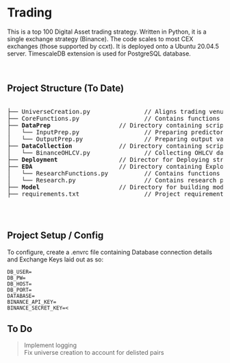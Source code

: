 # Trading 

This is a top 100 Digital Asset trading strategy. Written in Python, it is a single exchange strategy (Binance). The code scales to most CEX exchanges (those supported by ccxt). It is deployed onto a Ubuntu 20.04.5 server. TimescaleDB extension is used for PostgreSQL database.

<br />

## Project Structure (To Date)

<pre>

├── UniverseCreation.py               // Aligns trading venues with coingecko top 100
├── CoreFunctions.py                  // Contains functions used across all programs 
├── <b>DataPrep</b>                   // Directory containing scripts for data cleaning & preparation
│   └── InputPrep.py                  // Preparing predictor variables
│   └── OutputPrep.py                 // Preparing output variables
├── <b>DataCollection</b>             // Directory containing scripts for collecting data
│   └── BinanceOHLCV.py               // Collecting OHLCV data from Binance
├── <b>Deployment</b>                 // Director for Deploying strategy
├── <b>EDA</b>                        // Directory containing Exploratory Data Analysis
│   └── ResearchFunctions.py          // Contains functions used across research programs
│   └── Research.py                   // Contains research programs
├── <b>Model</b>                      // Directory for building models
├── requirements.txt                  // Project requirements

</pre>

<br />

## Project Setup / Config 

To configure, create a .envrc file containing Database connection details and Exchange Keys laid out as so:

```
DB_USER=
DB_PW=
DB_HOST=
DB_PORT=
DATABASE=
BINANCE_API_KEY=
BINANCE_SECRET_KEY=<
```

## To Do 
> Implement logging <br />
> Fix universe creation to account for delisted pairs <br />
